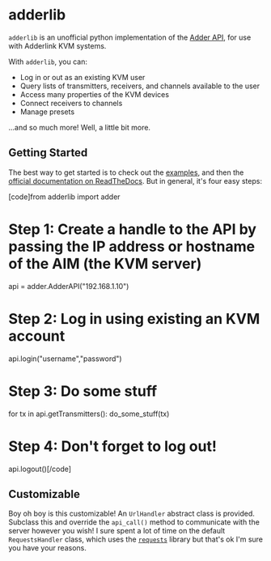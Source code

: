 # adderlib

`adderlib` is an unofficial python implementation of the [Adder API](https://support.adder.com/tiki/tiki-index.php?page=ALIF%3A%20API), for use with Adderlink KVM systems.

With `adderlib`, you can:
- Log in or out as an existing KVM user
- Query lists of transmitters, receivers, and channels available to the user
- Access many properties of the KVM devices
- Connect receivers to channels
- Manage presets

...and so much more!  Well, a little bit more.


## Getting Started

The best way to get started is to check out the [examples](examples/), and then the [official documentation on ReadTheDocs](http://adderlib.readthedocs.io/).  But in general, it's four easy steps:

[code]from adderlib import adder

# Step 1: Create a handle to the API by passing the IP address or hostname of the AIM (the KVM server)
api = adder.AdderAPI("192.168.1.10")

# Step 2: Log in using existing an KVM account
api.login("username","password")

# Step 3: Do some stuff
for tx in api.getTransmitters():
  do_some_stuff(tx)
  
# Step 4: Don't forget to log out!
api.logout()[/code]

## Customizable

Boy oh boy is this customizable!  An `UrlHandler` abstract class is provided.  Subclass this and override the `api_call()` method to communicate with the server however you wish!  I sure spent a lot of time on the default `RequestsHandler` class, which uses the [`requests`](https://github.com/psf/requests) library but that's ok I'm sure you have your reasons.
